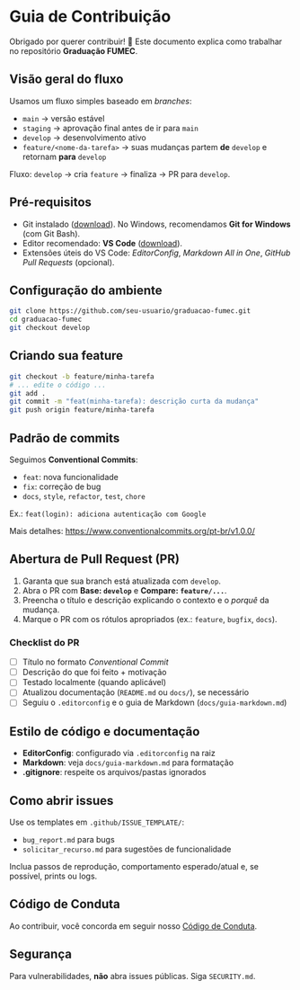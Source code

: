 # Guia de Contribuição

Obrigado por querer contribuir! 🎉 Este documento explica como trabalhar no repositório **Graduação FUMEC**.

## Visão geral do fluxo

Usamos um fluxo simples baseado em *branches*:

- `main` → versão estável
- `staging` → aprovação final antes de ir para `main`
- `develop` → desenvolvimento ativo
- `feature/<nome-da-tarefa>` → suas mudanças partem **de** `develop` e retornam **para** `develop`

Fluxo: `develop` → cria `feature` → finaliza → PR para `develop`.

## Pré-requisitos

- Git instalado ([download](https://git-scm.com/downloads)). No Windows, recomendamos **Git for Windows** (com Git Bash).
- Editor recomendado: **VS Code** ([download](https://code.visualstudio.com/)).
- Extensões úteis do VS Code: *EditorConfig*, *Markdown All in One*, *GitHub Pull Requests* (opcional).

## Configuração do ambiente

```bash
git clone https://github.com/seu-usuario/graduacao-fumec.git
cd graduacao-fumec
git checkout develop
```

## Criando sua feature

```bash
git checkout -b feature/minha-tarefa
# ... edite o código ...
git add .
git commit -m "feat(minha-tarefa): descrição curta da mudança"
git push origin feature/minha-tarefa
```

## Padrão de commits

Seguimos **Conventional Commits**:
- `feat`: nova funcionalidade
- `fix`: correção de bug
- `docs`, `style`, `refactor`, `test`, `chore`

Ex.: `feat(login): adiciona autenticação com Google`

Mais detalhes: https://www.conventionalcommits.org/pt-br/v1.0.0/

## Abertura de Pull Request (PR)

1. Garanta que sua branch está atualizada com `develop`.
2. Abra o PR com **Base: `develop`** e **Compare: `feature/...`**.
3. Preencha o título e descrição explicando o contexto e o *porquê* da mudança.
4. Marque o PR com os rótulos apropriados (ex.: `feature`, `bugfix`, `docs`).

### Checklist do PR

- [ ] Título no formato *Conventional Commit*
- [ ] Descrição do que foi feito + motivação
- [ ] Testado localmente (quando aplicável)
- [ ] Atualizou documentação (`README.md` ou `docs/`), se necessário
- [ ] Seguiu o `.editorconfig` e o guia de Markdown (`docs/guia-markdown.md`)

## Estilo de código e documentação

- **EditorConfig**: configurado via `.editorconfig` na raiz
- **Markdown**: veja `docs/guia-markdown.md` para formatação
- **.gitignore**: respeite os arquivos/pastas ignorados

## Como abrir issues

Use os templates em `.github/ISSUE_TEMPLATE/`:
- `bug_report.md` para bugs
- `solicitar_recurso.md` para sugestões de funcionalidade

Inclua passos de reprodução, comportamento esperado/atual e, se possível, prints ou logs.

## Código de Conduta

Ao contribuir, você concorda em seguir nosso [Código de Conduta](CODE_OF_CONDUCT.md).

## Segurança

Para vulnerabilidades, **não** abra issues públicas. Siga `SECURITY.md`.
